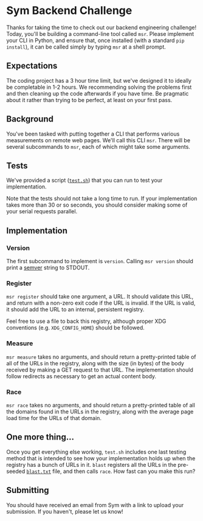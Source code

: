 # Sym Backend Challenge

Thanks for taking the time to check out our backend engineering challenge! Today, you'll be building a command-line tool called `msr`. Please implement your CLI in Python, and ensure that, once installed (with a standard `pip install`), it can be called simply by typing `msr` at a shell prompt.

## Expectations

The coding project has a 3 hour time limit, but we've designed it to ideally be completable in 1-2 hours. We recommending solving the problems first and then cleaning up the code afterwards if you have time. Be pragmatic about it rather than trying to be perfect, at least on your first pass.

## Background

You've been tasked with putting together a CLI that performs various measurements on remote web pages. We'll call this CLI `msr`. There will be several subcommands to `msr`, each of which might take some arguments.

## Tests

We've provided a script ([`test.sh`](https://github.com/symopsio/backend-challenge/blob/master/test.sh)) that you can run to test your implementation.

Note that the tests should not take a long time to run. If your implementation takes more than 30 or so seconds, you should consider making some of your serial requests parallel.

## Implementation

### Version

The first subcommand to implement is `version`. Calling `msr version` should print a [semver](https://semver.org/) string to STDOUT.

### Register

`msr register` should take one argument, a URL. It should validate this URL, and return with a non-zero exit code if the URL is invalid. If the URL is valid, it should add the URL to an internal, persistent registry.

Feel free to use a file to back this registry, although proper XDG conventions (e.g. `XDG_CONFIG_HOME`) should be followed.

### Measure

`msr measure` takes no arguments, and should return a pretty-printed table of all of the URLs in the registry, along with the size (in bytes) of the body received by making a GET request to that URL. The implementation should follow redirects as necessary to get an actual content body.

### Race

`msr race` takes no arguments, and should return a pretty-printed table of all the domains found in the URLs in the registry, along with the average page load time for the URLs of that domain.

## One more thing...

Once you get everything else working, `test.sh` includes one last testing method that is intended to see how your implementation holds up when the registry has a bunch of URLs in it. `blast` registers all the URLs in the pre-seeded [`blast.txt`](blast.txt) file, and then calls `race`. How fast can you make this run?

## Submitting

You should have received an email from Sym with a link to upload your submission. If you haven't, please let us know!
